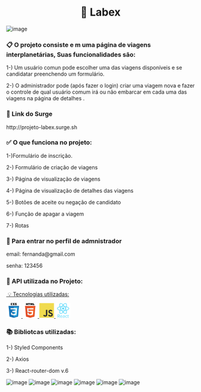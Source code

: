 
<h1 align="center"> 🚀 Labex </h1> 

![image](https://user-images.githubusercontent.com/71261731/112894549-62236f80-90b2-11eb-9485-e048000f7698.png)




<h3>📋 O projeto consiste e m uma página  de viagens interplanetárias, 
Suas funcionalidades são: </h3>
<p> 1-) Um usuário comun pode escolher uma das viagens disponíveis e se candidatar preenchendo um formulário.</p>
<p> 2-) O administrador pode (após fazer o login) criar uma viagem nova e fazer o controle de qual usuário comum irá ou não embarcar em cada uma das viagens na página de detalhes .</p>

<h3> 🔗 Link do Surge </h3>
http://projeto-labex.surge.sh

<h3> ✅ O que funciona no projeto: </h3>
<p> 1-)Formulário de inscrição.</p>
<p> 2-) Formulário de criação de viagens</p>
<p> 3-) Página de visualização de viagens </p>
<p> 4-) Página de visualização de detalhes das viagens </p>
<p> 5-) Botões de aceite ou negação de candidato </p>
<p> 6-) Função de apagar a viagem</p>
<p> 7-) Rotas</p>

<h3> 🛅 Para entrar no perfil de admnistrador </h3>
<p> email: fernanda@gmail.com</p>
<p> senha: 123456</p>

<h3> 🚀 API utilizada no Projeto: </h3>
<p align="left"> <a href="[https://www.w3schools.com/css/](https://documenter.getpostman.com/view/9133542/TzCTZkQr#944aa407-e2b9-4b83-9eb8-efc448598c0a)" target="_blank"> <img 

<h3> 💡 Tecnologias utilizadas:</h3>
<p align="left"> <a href="https://www.w3schools.com/css/" target="_blank"> <img src="https://raw.githubusercontent.com/devicons/devicon/master/icons/css3/css3-original-wordmark.svg" alt="css3" width="40" height="40"/> </a> <a href="https://www.w3.org/html/" target="_blank"> <img src="https://raw.githubusercontent.com/devicons/devicon/master/icons/html5/html5-original-wordmark.svg" alt="html5" width="40" height="40"/> </a> <a href="https://developer.mozilla.org/en-US/docs/Web/JavaScript" target="_blank"> <img src="https://raw.githubusercontent.com/devicons/devicon/master/icons/javascript/javascript-original.svg" alt="javascript" width="40" height="40"/> </a> <a href="https://reactjs.org/" target="_blank"> <img src="https://raw.githubusercontent.com/devicons/devicon/master/icons/react/react-original-wordmark.svg" alt="react" width="40" height="40"/> </a> </p>

<h3> 📚 Bibliotcas utilizadas:</h3>

<p> 1-) Styled Components </p>
<p> 2-) Axios </p>
<p> 3-) React-router-dom v.6</p>

![image](https://user-images.githubusercontent.com/71261731/112919752-11c20700-90de-11eb-9b06-6c7170e705a7.png)
![image](https://user-images.githubusercontent.com/71261731/112919782-22727d00-90de-11eb-87ce-1b5e24604dbf.png)
![image](https://user-images.githubusercontent.com/71261731/112919826-3322f300-90de-11eb-9dc0-f12247a86411.png)
![image](https://user-images.githubusercontent.com/71261731/112919901-50f05800-90de-11eb-90d1-b750772767cf.png)
![image](https://user-images.githubusercontent.com/71261731/112919936-5e0d4700-90de-11eb-9a68-acad8bf4e3ca.png)
![image](https://user-images.githubusercontent.com/71261731/112919972-6d8c9000-90de-11eb-9d7c-bec916cf6afb.png)





